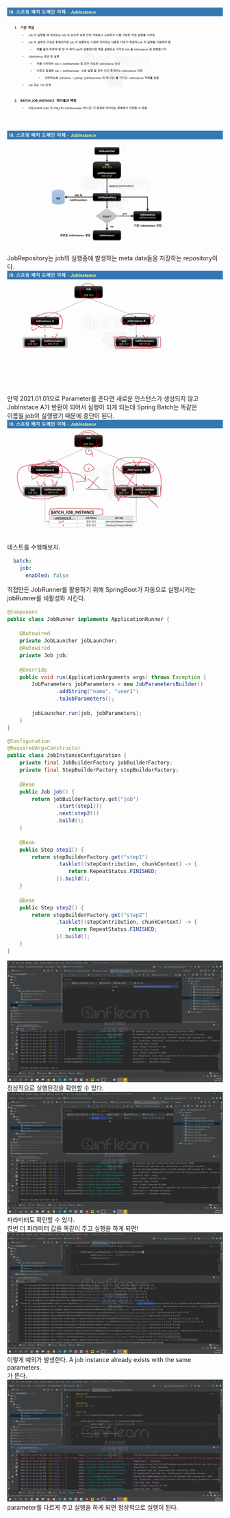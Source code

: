 ![img_1.png](img_1.png)
![img_2.png](img_2.png)
JobRepository는 job의 실행중에 발생하는 meta data들을 저장하는 repository이다. <br>
![img_3.png](img_3.png)
만약 2021.01.01으로 Parameter를 준다면 새로운 인스턴스가 생성되지 않고 JobInstace A가 반환이 되어서 실행이 되게 되는데 Spring Batch는 똑같은 <br>
이름읠 job이 실행됐기 때문에 중단이 된다. <br>
![img_4.png](img_4.png)
테스트를 수행해보자. <br>
```yml
  batch:
    job:
      enabled: false
```
직접만든 JobRunner를 활용하기 위해 SpringBoot가 자동으로 실행시키는 jobRunner를 비활성화 시킨다. <br>
```java
@Component
public class JobRunner implements ApplicationRunner {

    @Autowired
    private JobLauncher jobLauncher;
    @Autowired
    private Job job;

    @Override
    public void run(ApplicationArguments args) throws Exception {
        JobParameters jobParameters = new JobParametersBuilder()
                .addString("name", "user1")
                .toJobParameters();

        jobLauncher.run(job, jobParameters);
    }
}
```
```java
@Configuration
@RequiredArgsConstructor
public class JobInstanceConfiguration {
    private final JobBuilderFactory jobBuilderFactory;
    private final StepBuilderFactory stepBuilderFactory;

    @Bean
    public Job job() {
        return jobBuilderFactory.get("job")
                .start(step1())
                .next(step2())
                .build();
    }

    @Bean
    public Step step1() {
        return stepBuilderFactory.get("step1")
                .tasklet((stepContribution, chunkContext) -> {
                    return RepeatStatus.FINISHED;
                }).build();
    }

    @Bean
    public Step step2() {
        return stepBuilderFactory.get("step2")
                .tasklet((stepContribution, chunkContext) -> {
                    return RepeatStatus.FINISHED;
                }).build();
    }
}
```
![img_5.png](img_5.png)
정상적으로 실행된것을 확인할 수 있다.
![img_6.png](img_6.png)
파라미터도 확인할 수 있다. <br>
한번 더 파라미터 값을 똑같이 주고 실행을 하게 되면! <br>
![img_8.png](img_8.png)
이렇게 예외가 발생한다. A job instance already exists with the same parameters. <br>
가 뜬다.  
![img_9.png](img_9.png)
parameter를 다르게 주고 실행을 하게 되면 정상적으로 실행이 된다.<br>